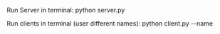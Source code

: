 Run Server in terminal: python server.py

Run clients in terminal (user different names): python client.py --name 
